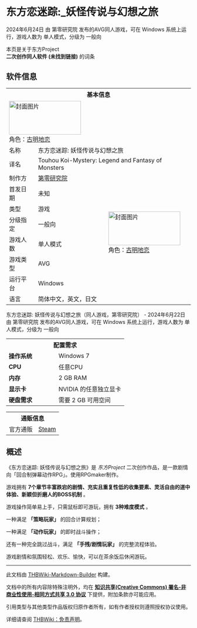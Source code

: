 # 东方恋迷踪:_妖怪传说与幻想之旅

<!-- source html: G:\repos\THBWiki-Markdown-Builder\THBWikiMarkdown\Temp\main\e\e3\ns0%3A%E4%B8%9C%E6%96%B9%E6%81%8B%E8%BF%B7%E8%B8%AA%3A_%E5%A6%96%E6%80%AA%E4%BC%A0%E8%AF%B4%E4%B8%8E%E5%B9%BB%E6%83%B3%E4%B9%8B%E6%97%85.html -->

2024年6月24日 由 第零研究院  发布的AVG同人游戏，可在 Windows 系统上运行，游戏人数为 单人模式，分级为 一般向

本页是关于东方Project  
 **二次创作同人软件 (未找到链接)** 的词条

## 软件信息

<table><tbody><tr><th colspan="3">基本信息</th></tr><tr><td class="cover-artwork-mobile" colspan="2"><a href="./文件-东方恋迷踪：_妖怪传说与幻想之旅封面.jpg.md" class="image" title="封面图片"><img alt="封面图片" src="https://upload.thwiki.cc/thumb/4/44/%E4%B8%9C%E6%96%B9%E6%81%8B%E8%BF%B7%E8%B8%AA%EF%BC%9A_%E5%A6%96%E6%80%AA%E4%BC%A0%E8%AF%B4%E4%B8%8E%E5%B9%BB%E6%83%B3%E4%B9%8B%E6%97%85%E5%B0%81%E9%9D%A2.jpg/196px-%E4%B8%9C%E6%96%B9%E6%81%8B%E8%BF%B7%E8%B8%AA%EF%BC%9A_%E5%A6%96%E6%80%AA%E4%BC%A0%E8%AF%B4%E4%B8%8E%E5%B9%BB%E6%83%B3%E4%B9%8B%E6%97%85%E5%B0%81%E9%9D%A2.jpg" decoding="async" loading="lazy" width="196" height="92" srcset="https://upload.thwiki.cc/thumb/4/44/%E4%B8%9C%E6%96%B9%E6%81%8B%E8%BF%B7%E8%B8%AA%EF%BC%9A_%E5%A6%96%E6%80%AA%E4%BC%A0%E8%AF%B4%E4%B8%8E%E5%B9%BB%E6%83%B3%E4%B9%8B%E6%97%85%E5%B0%81%E9%9D%A2.jpg/294px-%E4%B8%9C%E6%96%B9%E6%81%8B%E8%BF%B7%E8%B8%AA%EF%BC%9A_%E5%A6%96%E6%80%AA%E4%BC%A0%E8%AF%B4%E4%B8%8E%E5%B9%BB%E6%83%B3%E4%B9%8B%E6%97%85%E5%B0%81%E9%9D%A2.jpg 1.5x, https://upload.thwiki.cc/thumb/4/44/%E4%B8%9C%E6%96%B9%E6%81%8B%E8%BF%B7%E8%B8%AA%EF%BC%9A_%E5%A6%96%E6%80%AA%E4%BC%A0%E8%AF%B4%E4%B8%8E%E5%B9%BB%E6%83%B3%E4%B9%8B%E6%97%85%E5%B0%81%E9%9D%A2.jpg/392px-%E4%B8%9C%E6%96%B9%E6%81%8B%E8%BF%B7%E8%B8%AA%EF%BC%9A_%E5%A6%96%E6%80%AA%E4%BC%A0%E8%AF%B4%E4%B8%8E%E5%B9%BB%E6%83%B3%E4%B9%8B%E6%97%85%E5%B0%81%E9%9D%A2.jpg 2x" data-file-width="460" data-file-height="215"></a><div class="cover-char">角色：<a href="./古明地恋.md" title="古明地恋">古明地恋</a></div></td>
</tr><tr><td class="label">名称</td><td colspan="2"> 东方恋迷踪: 妖怪传说与幻想之旅 </td></tr><tr><td class="label">译名</td><td colspan="2"> Touhou Koi-Mystery: Legend and Fantasy of Monsters </td></tr><tr><td class="label">制作方</td><td><a href="./第零研究院.md" title="第零研究院">第零研究院</a></td><td class="cover-artwork" rowspan="7" style="min-width:196px;"><a href="./文件-东方恋迷踪：_妖怪传说与幻想之旅封面.jpg.md" class="image" title="封面图片"><img alt="封面图片" src="https://upload.thwiki.cc/thumb/4/44/%E4%B8%9C%E6%96%B9%E6%81%8B%E8%BF%B7%E8%B8%AA%EF%BC%9A_%E5%A6%96%E6%80%AA%E4%BC%A0%E8%AF%B4%E4%B8%8E%E5%B9%BB%E6%83%B3%E4%B9%8B%E6%97%85%E5%B0%81%E9%9D%A2.jpg/196px-%E4%B8%9C%E6%96%B9%E6%81%8B%E8%BF%B7%E8%B8%AA%EF%BC%9A_%E5%A6%96%E6%80%AA%E4%BC%A0%E8%AF%B4%E4%B8%8E%E5%B9%BB%E6%83%B3%E4%B9%8B%E6%97%85%E5%B0%81%E9%9D%A2.jpg" decoding="async" loading="lazy" width="196" height="92" srcset="https://upload.thwiki.cc/thumb/4/44/%E4%B8%9C%E6%96%B9%E6%81%8B%E8%BF%B7%E8%B8%AA%EF%BC%9A_%E5%A6%96%E6%80%AA%E4%BC%A0%E8%AF%B4%E4%B8%8E%E5%B9%BB%E6%83%B3%E4%B9%8B%E6%97%85%E5%B0%81%E9%9D%A2.jpg/294px-%E4%B8%9C%E6%96%B9%E6%81%8B%E8%BF%B7%E8%B8%AA%EF%BC%9A_%E5%A6%96%E6%80%AA%E4%BC%A0%E8%AF%B4%E4%B8%8E%E5%B9%BB%E6%83%B3%E4%B9%8B%E6%97%85%E5%B0%81%E9%9D%A2.jpg 1.5x, https://upload.thwiki.cc/thumb/4/44/%E4%B8%9C%E6%96%B9%E6%81%8B%E8%BF%B7%E8%B8%AA%EF%BC%9A_%E5%A6%96%E6%80%AA%E4%BC%A0%E8%AF%B4%E4%B8%8E%E5%B9%BB%E6%83%B3%E4%B9%8B%E6%97%85%E5%B0%81%E9%9D%A2.jpg/392px-%E4%B8%9C%E6%96%B9%E6%81%8B%E8%BF%B7%E8%B8%AA%EF%BC%9A_%E5%A6%96%E6%80%AA%E4%BC%A0%E8%AF%B4%E4%B8%8E%E5%B9%BB%E6%83%B3%E4%B9%8B%E6%97%85%E5%B0%81%E9%9D%A2.jpg 2x" data-file-width="460" data-file-height="215"></a><div class="cover-char">角色：<a href="./古明地恋.md" title="古明地恋">古明地恋</a></div></td>
</tr><tr><td class="label">首发日期</td><td>未知</td></tr><tr><td class="label">类型</td><td>游戏</td></tr><tr><td class="label">分级指定</td><td>一般向</td></tr><tr><td class="label">游戏人数</td><td>单人模式</td></tr><tr><td class="label">游戏类型</td><td>AVG</td></tr><tr><td class="label">运行平台</td><td>Windows</td></tr><tr><td class="label">语言</td><td>简体中文，英文，日文</td></tr></tbody></table>

东方恋迷踪: 妖怪传说与幻想之旅（同人游戏，第零研究院） - 2024年6月22日 由 第零研究院  发布的AVG同人游戏，可在 Windows 系统上运行，游戏人数为 单人模式，分级为 一般向

<table>
<tbody><tr><th colspan="2">配置需求</th></tr>
<tr><td style="width:120px;padding-left:7px;"><b>操作系统</b></td><td>Windows 7</td></tr><tr><td style="width:120px;padding-left:7px;"><b>CPU</b></td><td>任意CPU</td></tr><tr><td style="width:120px;padding-left:7px;"><b>内存</b></td><td>2 GB RAM</td></tr><tr><td style="width:120px;padding-left:7px;"><b>显示卡</b></td><td>NVIDIA 的任意独立显卡</td></tr><tr><td style="width:120px;padding-left:7px;"><b>硬盘需求</b></td><td>需要 2 GB 可用空间</td></tr>
</tbody></table>



<table><tbody><tr><th colspan="3">通贩信息</th></tr><tr><td class="label">官方通贩</td><td colspan="2"><a rel="nofollow" class="external text" href="https://store.steampowered.com/app/1609270">Steam</a></td></tr></tbody></table>



## 概述
  
《东方恋迷踪: 妖怪传说与幻想之旅》是 *东方Project* 二次创作作品，是一款剧情向「回合制弹幕动作RPG」。使用RPGmaker制作。
  
  
游戏拥有 **7个章节丰富跌宕的剧情、充实且重复性低的收集要素、灵活自由的道中体验、新颖但折磨人的BOSS机制** 。  

游戏操作简单易上手，只需鼠标即可游玩，拥有 **3种难度模式** 。  

一种满足 **「策略玩家」** 的回合计算规划；  

一种满足 **「动作玩家」** 的即时战斗操作；  

还有一种完全跳过战斗，满足 **「手残/剧情玩家」** 的完整流程体验。  

游戏剧情和氛围轻松、欢乐、愉快，可以在茶余饭后休闲游玩。
  





---

此文档由 [THBWiki-Markdown-Builder](https://github.com/Delsin-Yu/THBWiki-Markdown-Builder) 构建。

文档中的所有内容除特殊注明外，均在 [**知识共享(Creative Commons) 署名-非商业性使用-相同方式共享 3.0 协议**](https://creativecommons.org/licenses/by-sa/3.0/deed.zh-hans) 下提供，附加条款亦可能应用。

引用类型与其他类型作品版权归原作者所有，如有作者授权则遵照授权协议使用。

详细请查阅 [THBWiki：免责声明](https://thbwiki.cc/THBWiki:%E5%85%8D%E8%B4%A3%E5%A3%B0%E6%98%8E)。

